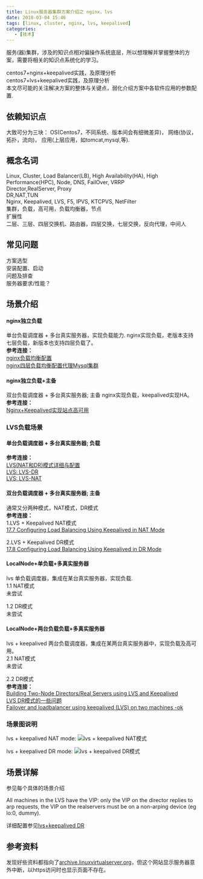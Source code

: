 ```yaml
---
title: Linux服务器集群方案介绍之 nginx，lvs
date: 2018-03-04 15:46  
tags: [linux, cluster, nginx, lvs, keepalived]
categories: 
   - [技术]
---
```


服务(器)集群，涉及的知识点相对偏操作系统底层，所以想理解并掌握整体的方案，需要将相关的知识点系统化的学习。  

centos7+nginx+keepalived实践，及原理分析  
centos7+lvs+keepalived实践，及原理分析  
本文尽可能的关注解决方案的整体与关键点，弱化介绍方案中各软件应用的参数配置.
   


## 依赖知识点
大致可分为三块：
OS(Centos7，不同系统、版本间会有细微差异)，
网络(协议，拓扑，流向)，
应用(上层应用，如tomcat,mysql,等).

## 概念名词
Linux, Cluster, Load Balancer(LB), High Availability(HA), High Performance(HPC), Node, DNS, FailOver, VRRP  
Director,RealServer, Proxy  
DR,NAT,TUN  
Nginx, Keepalived, LVS, F5, IPVS, KTCPVS, NetFilter  
集群，负载，高可用，负载均衡器，节点  
扩展性  
二层、三层、四层交换机、路由器，四层交换，七层交换，反向代理，中间人  

## 常见问题
方案选型  
安装配置、启动  
问题及排查  
服务器要求/性能？  


## 场景介绍

#### nginx独立负载
单台负载调度器 + 多台真实服务器，实现负载能力. 
nginx实现负载，老版本支持七层负载，新版本也支持四层负载了。  
**参考连接：**  
[nginx负载均衡配置](https://www.jianshu.com/p/90831a94ce43)  
[nginx四层负载均衡配置代理Mysql集群](https://wuguiyunwei.com/index.php/2017/06/14/919.html)

#### nginx独立负载+主备
双台负载调度器 + 多台真实服务器; 主备
nginx实现负载，keepalived实现HA。  
**参考连接：**  
[Nginx+Keepalived实现站点高可用](http://seanlook.com/2015/05/18/nginx-keepalived-ha/index.html)


<!--Nginx四层负载，工作在OS的用户空间，性能略差一点，但具体怎么样要测试下，还看到了付费？仔细了解一下。网上大多是以前的文章了，工作在七层。
-->
### LVS负载场景
#### 单台负载调度器 + 多台真实服务器; 负载
**参考连接：**  
[LVS(NAT和DR)模式详细与配置](https://www.jianshu.com/p/2ed85a5204cc)  
[LVS: LVS-DR](http://www.austintek.com/LVS/LVS-HOWTO/HOWTO/LVS-HOWTO.LVS-DR.html)  
[LVS: LVS-NAT](http://www.austintek.com/LVS/LVS-HOWTO/HOWTO/LVS-HOWTO.LVS-NAT.html)  

#### 双台负载调度器 + 多台真实服务器; 主备
通常又分两种模式，NAT模式，DR模式  
**参考连接：**  
1.LVS + Keepalived NAT模式  
[17.7 Configuring Load Balancing Using Keepalived in NAT Mode](https://docs.oracle.com/cd/E52668_01/E54669/html/section_xsx_wl2_4r.html)

2.LVS + Keepalived DR模式  
[17.8 Configuring Load Balancing Using Keepalived in DR Mode](https://docs.oracle.com/cd/E52668_01/E54669/html/section_wkd_ys2_4r.html)  


#### LocalNode+单负载+多真实服务器
lvs 单负载调度器，集成在某台真实服务器，实现负载.   
1.1 NAT模式  
未尝试

1.2 DR模式  
未尝试  

#### LocalNode+两台负载负载+多真实服务器
lvs + keepalived 两台负载调度器，集成在某两台真实服务器中，实现负载及高可用。  
2.1 NAT模式  
未尝试

2.2 DR模式  
**参考连接：**  
[Building Two-Node Directors/Real Servers using LVS and Keepalived](http://kb.linuxvirtualserver.org/wiki/Building_Two-Node_Directors/Real_Servers_using_LVS_and_Keepalived)  
[LVS DR模式的一些问题](http://linbo.github.io/2017/08/20/lvs-dr)  
[Failover and loadbalancer using keepalived (LVS) on two machines -ok](http://gcharriere.com/blog/?p=339)

### 场景图说明

lvs + keepalived NAT mode:
![lvs + keepalived NAT模式](../images/nat.png)

lvs + keepalived DR mode:
![lvs + keepalived DR模式](../images/dr.png)


## 场景详解
参见每个具体的场景介绍




All machines in the LVS have the VIP: only the VIP on the director replies to arp requests, the VIP on the realservers must be on a non-arping device (eg lo:0, dummy).



详细配置参见[lvs+keepalived DR]()


## 参考资料

发现好些资料都指向了[archive.linuxvirtualserver.org](http://archive.linuxvirtualserver.org/)，但这个网站显示服务器意外中断，以https访问时也显示页面不存在。